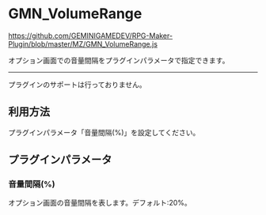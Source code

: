 # GMN_VolumeRange

https://github.com/GEMINIGAMEDEV/RPG-Maker-Plugin/blob/master/MZ/GMN_VolumeRange.js

オプション画面での音量間隔をプラグインパラメータで指定できます。

---

プラグインのサポートは行っておりません。

## 利用方法

プラグインパラメータ「音量間隔(%)」を設定してください。

## プラグインパラメータ

### 音量間隔(%)
オプション画面の音量間隔を表します。デフォルト:20%。

